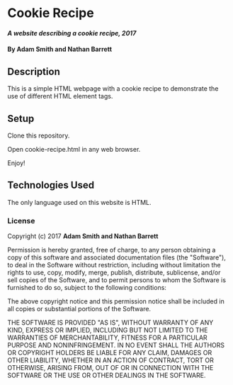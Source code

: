 # Cookie Recipe

#### _A website describing a cookie recipe, 2017_

#### By **Adam Smith and Nathan Barrett**

## Description

This is a simple HTML webpage with a cookie recipe to demonstrate the use of different HTML element tags.

## Setup

Clone this repository.

Open cookie-recipe.html in any web browser.

Enjoy!

## Technologies Used

The only language used on this website is HTML.

### License

Copyright (c) 2017 **Adam Smith and Nathan Barrett**

Permission is hereby granted, free of charge, to any person obtaining a copy
of this software and associated documentation files (the "Software"), to deal
in the Software without restriction, including without limitation the rights
to use, copy, modify, merge, publish, distribute, sublicense, and/or sell
copies of the Software, and to permit persons to whom the Software is
furnished to do so, subject to the following conditions:

The above copyright notice and this permission notice shall be included in all
copies or substantial portions of the Software.

THE SOFTWARE IS PROVIDED "AS IS", WITHOUT WARRANTY OF ANY KIND, EXPRESS OR
IMPLIED, INCLUDING BUT NOT LIMITED TO THE WARRANTIES OF MERCHANTABILITY,
FITNESS FOR A PARTICULAR PURPOSE AND NONINFRINGEMENT. IN NO EVENT SHALL THE
AUTHORS OR COPYRIGHT HOLDERS BE LIABLE FOR ANY CLAIM, DAMAGES OR OTHER
LIABILITY, WHETHER IN AN ACTION OF CONTRACT, TORT OR OTHERWISE, ARISING FROM,
OUT OF OR IN CONNECTION WITH THE SOFTWARE OR THE USE OR OTHER DEALINGS IN THE
SOFTWARE.
